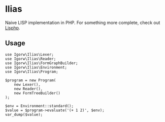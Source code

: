 # Ilias

Naive LISP implementation in PHP. For something more complete, check out
[Lisphp](https://github.com/lisphp/lisphp).

## Usage

    use Igorw\Ilias\Lexer;
    use Igorw\Ilias\Reader;
    use Igorw\Ilias\FormGraphBuilder;
    use Igorw\Ilias\Environment;
    use Igorw\Ilias\Program;

    $program = new Program(
        new Lexer(),
        new Reader(),
        new FormTreeBuilder()
    );

    $env = Environment::standard();
    $value = $program->evaluate('(+ 1 2)', $env);
    var_dump($value);
